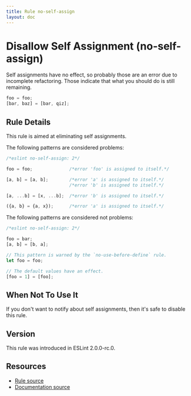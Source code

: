 ```yaml
---
title: Rule no-self-assign
layout: doc
---
```

<!-- Note: No pull requests accepted for this file. See README.md in the root directory for details. -->
# Disallow Self Assignment (no-self-assign)

Self assignments have no effect, so probably those are an error due to incomplete refactoring.
Those indicate that what you should do is still remaining.

```js
foo = foo;
[bar, baz] = [bar, qiz];
```

## Rule Details

This rule is aimed at eliminating self assignments.

The following patterns are considered problems:

```js
/*eslint no-self-assign: 2*/

foo = foo;              /*error 'foo' is assigned to itself.*/

[a, b] = [a, b];        /*error 'a' is assigned to itself.*/
                        /*error 'b' is assigned to itself.*/

[a, ...b] = [x, ...b];  /*error 'b' is assigned to itself.*/

({a, b} = {a, x});      /*error 'a' is assigned to itself.*/
```

The following patterns are considered not problems:

```js
/*eslint no-self-assign: 2*/

foo = bar;
[a, b] = [b, a];

// This pattern is warned by the `no-use-before-define` rule.
let foo = foo;

// The default values have an effect.
[foo = 1] = [foo];
```

## When Not To Use It

If you don't want to notify about self assignments, then it's safe to disable this rule.

## Version

This rule was introduced in ESLint 2.0.0-rc.0.

## Resources

* [Rule source](https://github.com/eslint/eslint/tree/master/lib/rules/no-self-assign.js)
* [Documentation source](https://github.com/eslint/eslint/tree/master/docs/rules/no-self-assign.md)
